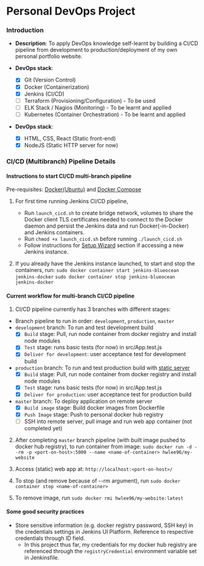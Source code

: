 # Personal DevOps Project

### Introduction

* **Description**: To apply DevOps knowledge self-learnt by building a CI/CD pipeline from development to production/deployment of my own personal portfolio website. 

* **DevOps stack**:
  - [x] Git (Version Control)
  - [x] Docker (Containerization)
  - [x] Jenkins (CI/CD)
  - [ ] Terraform (Provisioning/Configuration) - To be used
  - [ ] ELK Stack / Nagios (Monitoring) - To be learnt and applied
  - [ ] Kubernetes (Container Orchestration) - To be learnt and applied

* **DevOps stack**:
  - [x] HTML, CSS, React (Static front-end)
  - [x] NodeJS  (Static HTTP server for now)

### CI/CD (Multibranch) Pipeline Details 

#### Instructions to start CI/CD multi-branch pipeline
Pre-requisites: [Docker(Ubuntu)](https://docs.docker.com/install/linux/docker-ce/ubuntu/) and [Docker Compose](https://docs.docker.com/compose/install/)

1. For first time running Jenkins CI/CD pipeline, 
    * Run ```launch_cicd.sh``` to create bridge network, volumes to share the Docker client TLS certificates needed to connect to the Docker daemon and persist the Jenkins data  and run Docker(-in-Docker) and Jenkins containers.
    * Run ```chmod +x launch_cicd.sh``` before running ```./launch_cicd.sh```
    * Follow instructions for [Setup Wizard](https://jenkins.io/doc/tutorials/build-a-multibranch-pipeline-project/#setup-wizard) section if accessing a new Jenkins instance. 

2. If you already have the Jenkins instance launched, to start and stop the containers, run: 
    ```sudo docker container start jenkins-blueocean jenkins-docker```
    ```sudo docker container stop jenkins-blueocean jenkins-docker```

#### Current workflow for multi-branch CI/CD pipeline
1. CI/CD pipeline currently has 3 branches with different stages:
  * Branch pipeline to run in order: ```development```, ```production```, ```master```
  * ```development``` branch: To run and test development build 
    - [x] ```Build``` stage: Pull, run node container from docker registry and install node modules
    - [x] ```Test``` stage: runs basic tests (for now) in src/App.test.js 
    - [x] ```Deliver for development```: user acceptance test for development build
  * ```production``` branch: To run and test production build with [static server](https://github.com/zeit/serve)
      - [x] ```Build``` stage: Pull, run node container from docker registry and install node modules
    - [x] ```Test``` stage: runs basic tests (for now) in src/App.test.js 
    - [x] ```Deliver for production```: user acceptance test for production build
  * ```master``` branch: To deploy application on remote server
    - [x] ```Build image``` stage: Build docker images from Dockerfile
    - [x] ```Push Image``` stage: Push to personal docker hub registry 
    - [ ] SSH into remote server, pull image and run web app container (not completed yet)

2. After completing ```master``` branch pipeline (with built image pushed to docker hub registry), to run container from image: 
  ```sudo docker run -d --rm -p <port-on-host>:5000 --name <name-of-container> hwlee96/my-website```

3. Access (static) web app at: 
  ```http://localhost:<port-on-host>/```

4. To stop (and remove because of --rm argument), run 
  ```sudo docker container stop <name-of-container>```

5. To remove image, run 
  ```sudo docker rmi hwlee96/my-website:latest```

#### Some good security practices
* Store sensitive information (e.g. docker registry password, SSH key) in the credentials settings in Jenkins UI Platform. Reference to respective credentials through ID field.
  * In this project thus far, my credentials for my docker hub registry are referenced through the ```registryCredential``` environment variable set in Jenkinsfile.
